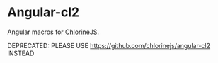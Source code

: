 Angular-cl2
==========
Angular macros for [ChlorineJS](https://github.com/chlorinejs/chlorine/wiki).

DEPRECATED: PLEASE USE https://github.com/chlorinejs/angular-cl2 INSTEAD

